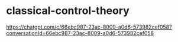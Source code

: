 # classical-control-theory
https://chatgpt.com/c/66ebc987-23ac-8009-a0d6-573982cef058?conversationId=66ebc987-23ac-8009-a0d6-573982cef058
